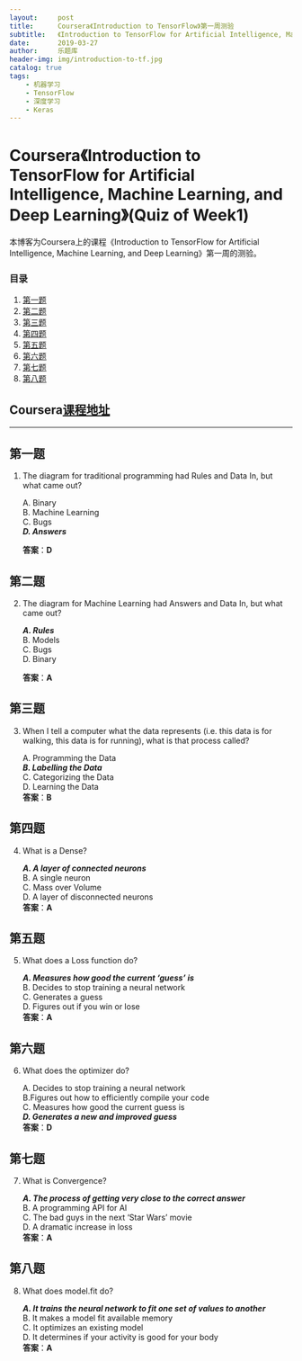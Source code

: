 ```yaml
---
layout:     post
title:      Coursera《Introduction to TensorFlow》第一周测验
subtitle:   《Introduction to TensorFlow for Artificial Intelligence, Machine Learning, and Deep Learning》第一周(A New Programming Paradigm)的测验答案
date:       2019-03-27
author:     乐题库
header-img: img/introduction-to-tf.jpg
catalog: true
tags:
    - 机器学习
    - TensorFlow
    - 深度学习
    - Keras
---
```



# Coursera《Introduction to TensorFlow for Artificial Intelligence, Machine Learning, and Deep Learning》(Quiz of Week1)

本博客为Coursera上的课程《Introduction to TensorFlow for Artificial Intelligence, Machine Learning, and Deep Learning》第一周的测验。



### 目录

1. [第一题](#1) 
2. [第二题](#2) 
3. [第三题](#3) 
4. [第四题](#4) 
5. [第五题](#5) 
6. [第六题](#6) 
7. [第七题](#7) 
8. [第八题](#8) 


Coursera[课程地址](https://www.coursera.org/learn/introduction-tensorflow/)  
--
---

<h2 id="1">第一题</h2>

1. The diagram for traditional programming had Rules and Data In, but what came out?  

	A. Binary  
	B. Machine Learning  
	C. Bugs  
	***D. Answers***  
	
	**答案**：**D**

<h2 id="2">第二题</h2>

2. The diagram for Machine Learning had Answers and Data In, but what came out?

	***A. Rules***  
	B. Models  
	C. Bugs  
	D. Binary  
	
	**答案**：**A**

<h2 id="3">第三题</h2>

3. When I tell a computer what the data represents (i.e. this data is for walking, this data is for running), what is that process called?

	A. Programming the Data  
	***B. Labelling the Data***  
	C. Categorizing the Data  
	D. Learning the Data  
	**答案**：**B**  

<h2 id="4">第四题</h2>

4. What is a Dense?

	***A. A layer of connected neurons***  
	B. A single neuron  
	C. Mass over Volume  
	D. A layer of disconnected neurons  
	**答案**：**A**  

<h2 id="5">第五题</h2>

5. What does a Loss function do?  


	***A. Measures how good the current ‘guess’ is***  
	B. Decides to stop training a neural network  
	C. Generates a guess  
	D. Figures out if you win or lose  
	**答案**：**A**  

<h2 id="6">第六题</h2>

6. What does the optimizer do?

	A. Decides to stop training a neural network  
	B.Figures out how to efficiently compile your code  
	C. Measures how good the current guess is  
	***D. Generates a new and improved guess***  
	**答案**：**D**  

<h2 id="7">第七题</h2>

7. What is Convergence?

	***A. The process of getting very close to the correct answer***  
	B. A programming API for AI  
	C. The bad guys in the next ‘Star Wars’ movie  
	D. A dramatic increase in loss  
	**答案**：**A**  

<h2 id="8">第八题</h2>

8. What does model.fit do?

	***A. It trains the neural network to fit one set of values to another***  
	B. It makes a model fit available memory  
	C. It optimizes an existing model  
	D. It determines if your activity is good for your body  
	**答案**：**A**  
